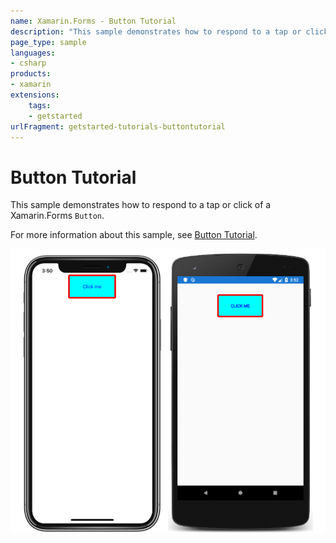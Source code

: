 ```yaml
---
name: Xamarin.Forms - Button Tutorial
description: "This sample demonstrates how to respond to a tap or click of a Xamarin.Forms Button (get started)"
page_type: sample
languages:
- csharp
products:
- xamarin
extensions:
    tags:
    - getstarted
urlFragment: getstarted-tutorials-buttontutorial
---
```

# Button Tutorial

This sample demonstrates how to respond to a tap or click of a Xamarin.Forms `Button`.

For more information about this sample, see [Button Tutorial](https://docs.microsoft.com/xamarin/get-started/tutorials/button/).

![Button Tutorial application screenshot](Screenshots/01All.png "Button Tutorial application screenshot")

